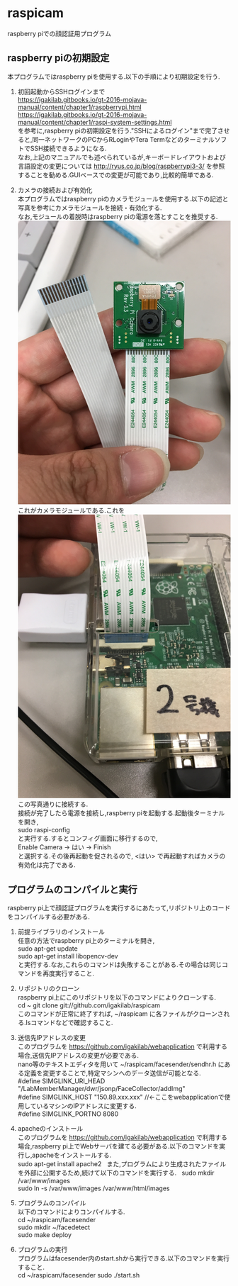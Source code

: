 # raspicam  
raspberry piでの顔認証用プログラム  

## raspberry piの初期設定  
本プログラムではraspberry piを使用する.以下の手順により初期設定を行う.  

1. 初回起動からSSHログインまで  
https://igakilab.gitbooks.io/gt-2016-mojava-manual/content/chapter1/raspberrypi.html  
https://igakilab.gitbooks.io/gt-2016-mojava-manual/content/chapter1/raspi-system-settings.html  
を参考に,raspberry piの初期設定を行う."SSHによるログイン"まで完了させると,同一ネットワークのPCからRLoginやTera TermなどのターミナルソフトでSSH接続できるようになる.  
なお,上記のマニュアルでも述べられているが,キーボードレイアウトおよび言語設定の変更については http://ryus.co.jp/blog/raspberrypi3-3/ を参照することを勧める.GUIベースでの変更が可能であり,比較的簡単である.  

2. カメラの接続および有効化  
本プログラムではraspberry piのカメラモジュールを使用する.以下の記述と写真を参考にカメラモジュールを接続・有効化する.  
なお,モジュールの着脱時はraspberry piの電源を落とすことを推奨する.  
![カメラモジュール](readme_images/camModule1.jpg)  
これがカメラモジュールである.これを  
![カメラモジュール接続例](readme_images/camModule2.jpg)  
この写真通りに接続する.  
接続が完了したら電源を接続し,raspberry piを起動する.起動後ターミナルを開き,  
sudo raspi-config  
と実行する.するとコンフィグ画面に移行するので,  
Enable Camera -> はい -> Finish  
と選択する.その後再起動を促されるので, <はい> で再起動すればカメラの有効化は完了である.

## プログラムのコンパイルと実行  
raspberry pi上で顔認証プログラムを実行するにあたって,リポジトリ上のコードをコンパイルする必要がある.  

1. 前提ライブラリのインストール  
任意の方法でraspberry pi上のターミナルを開き,  
sudo apt-get update  
sudo apt-get install libopencv-dev  
と実行する.なお,これらのコマンドは失敗することがある.その場合は同じコマンドを再度実行すること.

2. リポジトリのクローン  
raspberry pi上にこのリポジトリを以下のコマンドによりクローンする.  
cd ~
git clone git://github.com/igakilab/raspicam  
このコマンドが正常に終了すれば, ~/raspicam に各ファイルがクローンされる.lsコマンドなどで確認すること.

3. 送信先IPアドレスの変更  
このプログラムを https://github.com/igakilab/webapplication で利用する場合,送信先IPアドレスの変更が必要である.  
nano等のテキストエディタを用いて ~/raspicam/facesender/sendhr.h にある定義を変更することで,特定マシンへのデータ送信が可能となる.  
\#define SIMGLINK_URI_HEAD "/LabMemberManager/dwr/jsonp/FaceCollector/addImg"  
\#define SIMGLINK_HOST "150.89.xxx.xxx"  //<-ここをwebapplicationで使用しているマシンのIPアドレスに変更する.  
\#define SIMGLINK_PORTNO 8080  

4. apacheのインストール  
このプログラムを https://github.com/igakilab/webapplication で利用する場合,raspberry pi上でWebサーバを建てる必要がある.以下のコマンドを実行し,apacheをインストールする.  
sudo apt-get install apache2  
また,プログラムにより生成されたファイルを外部に公開するため,続けて以下のコマンドを実行する.  
sudo mkdir /var/www/images  
sudo ln -s /var/www/images /var/www/html/images  

5. プログラムのコンパイル  
以下のコマンドによりコンパイルする.  
cd ~/raspicam/facesender  
sudo mkdir ~/facedetect  
sudo make deploy  

6. プログラムの実行  
プログラムはfacesender内のstart.shから実行できる.以下のコマンドを実行すること.  
cd ~/raspicam/facesender
sudo ./start.sh
